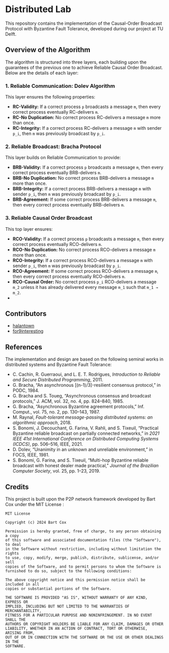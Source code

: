 # Distributed Lab

This repository contains the implementation of the Causal-Order Broadcast Protocol with Byzantine Fault Tolerance, developed during our project at TU Delft.

## Overview of the Algorithm

The algorithm is structured into three layers, each building upon the guarantees of the previous one to achieve Reliable Causal Order Broadcast. Below are the details of each layer:

### 1. Reliable Communication: Dolev Algorithm
This layer ensures the following properties:

- **RC-Validity:** If a correct process `p` broadcasts a message `m`, then every correct process eventually RC-delivers `m`.
- **RC-No Duplication:** No correct process RC-delivers a message `m` more than once.
- **RC-Integrity:** If a correct process RC-delivers a message `m` with sender `p_i`, then `m` was previously broadcast by `p_i`.

### 2. Reliable Broadcast: Bracha Protocol
This layer builds on Reliable Communication to provide:

- **BRB-Validity:** If a correct process `p` broadcasts a message `m`, then every correct process eventually BRB-delivers `m`.
- **BRB-No Duplication:** No correct process BRB-delivers a message `m` more than once.
- **BRB-Integrity:** If a correct process BRB-delivers a message `m` with sender `p_i`, then `m` was previously broadcast by `p_i`.
- **BRB-Agreement:** If some correct process BRB-delivers a message `m`, then every correct process eventually BRB-delivers `m`.

### 3. Reliable Causal Order Broadcast
This top layer ensures:

- **RCO-Validity:** If a correct process `p` broadcasts a message `m`, then every correct process eventually RCO-delivers `m`.
- **RCO-No Duplication:** No correct process RCO-delivers a message `m` more than once.
- **RCO-Integrity:** If a correct process RCO-delivers a message `m` with sender `p_i`, then `m` was previously broadcast by `p_i`.
- **RCO-Agreement:** If some correct process RCO-delivers a message `m`, then every correct process eventually RCO-delivers `m`.
- **RCO-Causal Order:** No correct process `p_i` RCO-delivers a message `m_2` unless it has already delivered every message `m_1` such that `m_1 → m_2`.
- 
## Contributors
- [halantown](https://github.com/halantown)
- [for9interesting](https://github.com/for9interesting)

## References
The implementation and design are based on the following seminal works in distributed systems and Byzantine Fault Tolerance:

- C. Cachin, R. Guerraoui, and L. E. T. Rodrigues, *Introduction to Reliable and Secure Distributed Programming*, 2011.
- G. Bracha, “An asynchronous [(n-1)/3]-resilient consensus protocol,” in PODC, 1984.
- G. Bracha and S. Toueg, “Asynchronous consensus and broadcast protocols,” J. ACM, vol. 32, no. 4, pp. 824–840, 1985.
- G. Bracha, “Asynchronous Byzantine agreement protocols,” Inf. Comput., vol. 75, no. 2, pp. 130–143, 1987.
- M. Raynal, *Fault-tolerant message-passing distributed systems: an algorithmic approach*, 2018.
- S. Bonomi, J. Decouchant, G. Farina, V. Rahli, and S. Tixeuil, “Practical Byzantine reliable broadcast on partially connected networks,” in *2021 IEEE 41st International Conference on Distributed Computing Systems (ICDCS)*, pp. 506–516, IEEE, 2021.
- D. Dolev, “Unanimity in an unknown and unreliable environment,” in FOCS, IEEE, 1981.
- S. Bonomi, G. Farina, and S. Tixeuil, “Multi-hop Byzantine reliable broadcast with honest dealer made practical,” *Journal of the Brazilian Computer Society*, vol. 25, pp. 1–23, 2019.

## Credits
This project is built upon the P2P network framework developed by Bart Cox under the MIT License :

```
MIT License

Copyright (c) 2024 Bart Cox

Permission is hereby granted, free of charge, to any person obtaining a copy
of this software and associated documentation files (the "Software"), to deal
in the Software without restriction, including without limitation the rights
to use, copy, modify, merge, publish, distribute, sublicense, and/or sell
copies of the Software, and to permit persons to whom the Software is
furnished to do so, subject to the following conditions:

The above copyright notice and this permission notice shall be included in all
copies or substantial portions of the Software.

THE SOFTWARE IS PROVIDED "AS IS", WITHOUT WARRANTY OF ANY KIND, EXPRESS OR
IMPLIED, INCLUDING BUT NOT LIMITED TO THE WARRANTIES OF MERCHANTABILITY,
FITNESS FOR A PARTICULAR PURPOSE AND NONINFRINGEMENT. IN NO EVENT SHALL THE
AUTHORS OR COPYRIGHT HOLDERS BE LIABLE FOR ANY CLAIM, DAMAGES OR OTHER
LIABILITY, WHETHER IN AN ACTION OF CONTRACT, TORT OR OTHERWISE, ARISING FROM,
OUT OF OR IN CONNECTION WITH THE SOFTWARE OR THE USE OR OTHER DEALINGS IN THE
SOFTWARE.
```
